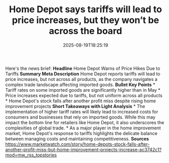 ﻿---
title: "Home Depot says tariffs will lead to price increases, but they won’t be across the board"
date: "2025-08-19T18:25:19"
category: "Markets"
summary: ""
slug: "home depot says tariffs will lead to price increases but the"
source_urls:
  - "https://www.marketwatch.com/story/home-depots-stock-falls-after-another-profit-miss-but-home-improvement-projects-increase-ac3742c1?mod=mw_rss_topstories"
seo:
  title: "Home Depot says tariffs will lead to price increases, but they won’t be across the board | Hash n Hedge"
  description: ""
  keywords: ["news", "markets", "brief"]
---
Here's the news brief:  **Headline** Home Depot Warns of Price Hikes Due to Tariffs  **Summary Meta Description** Home Depot reports tariffs will lead to price increases, but not across all products, as the company navigates a complex trade landscape affecting imported goods.  **Bullet Key Points**  * Tariff rates on some imported goods are significantly higher than in May * Price increases expected due to tariffs, but not uniform across all products * Home Depot's stock falls after another profit miss despite rising home improvement projects  **Short Takeaways with Light Analysis**  * The implementation of higher tariff rates will likely lead to increased costs for consumers and businesses that rely on imported goods. While this may impact the bottom line for retailers like Home Depot, it also underscores the complexities of global trade. * As a major player in the home improvement market, Home Depot's response to tariffs highlights the delicate balance between managing costs and maintaining competitiveness.  **Sources** https://www.marketwatch.com/story/home-depots-stock-falls-after-another-profit-miss-but-home-improvement-projects-increase-ac3742c1?mod=mw_rss_topstories 
